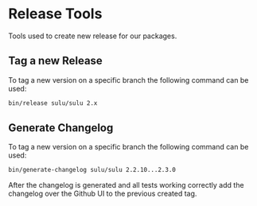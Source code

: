 # Release Tools

Tools used to create new release for our packages.

## Tag a new Release

To tag a new version on a specific branch the following command can be used:

```bash
bin/release sulu/sulu 2.x
```

## Generate Changelog

To tag a new version on a specific branch the following command can be used:

```bash
bin/generate-changelog sulu/sulu 2.2.10...2.3.0
```

After the changelog is generated and all tests working correctly add the changelog
over the Github UI to the previous created tag.
